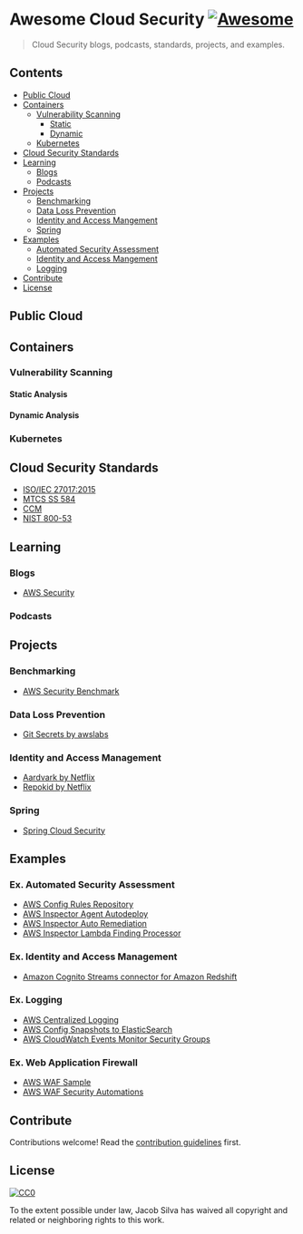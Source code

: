 # Awesome Cloud Security [![Awesome](https://cdn.rawgit.com/sindresorhus/awesome/d7305f38d29fed78fa85652e3a63e154dd8e8829/media/badge.svg)](https://github.com/sindresorhus/awesome)

> Cloud Security blogs, podcasts, standards, projects, and examples.


## Contents

* [Public Cloud](#public-cloud)
* [Containers](#containers)
  * [Vulnerability Scanning](#vuln)
    * [Static](#static-analysis)
    * [Dynamic](#dynamic-analysis)
  * [Kubernetes](#kubernetes)
* [Cloud Security Standards](#cloud-security-standards)
* [Learning](#learning)
  * [Blogs](#blogs)
  * [Podcasts](#podcasts)
* [Projects](#projects)
  * [Benchmarking](#benchmarking)
  * [Data Loss Prevention](#data-loss-prevention)
  * [Identity and Access Mangement](#identity-and-access-management)
  * [Spring](#spring)
* [Examples](#examples)
  * [Automated Security Assessment](#ex-automated-security-assessment)
  * [Identity and Access Mangement](#ex-identity-and-access-management)
  * [Logging](#ex-logging)
* [Contribute](#contribute)
* [License](#license)

## Public Cloud
## Containers
### Vulnerability Scanning
#### Static Analysis
#### Dynamic Analysis
### Kubernetes
## Cloud Security Standards

* [ISO/IEC 27017:2015](https://www.iso.org/standard/43757.html)
* [MTCS SS 584](https://www.imda.gov.sg/industry-development/infrastructure/ict-standards-and-frameworks/mtcs-certification-scheme/multi-tier-cloud-security-certified-cloud-services)
* [CCM](https://cloudsecurityalliance.org/group/cloud-controls-matrix)
* [NIST 800-53](https://nvd.nist.gov/800-53)
## Learning

### Blogs

* [AWS Security](https://aws.amazon.com/blogs/security/)

### Podcasts

## Projects

### Benchmarking

* [AWS Security Benchmark](https://github.com/awslabs/aws-security-benchmark)

### Data Loss Prevention

* [Git Secrets by awslabs](https://github.com/awslabs/git-secrets)

### Identity and Access Management
* [Aardvark by Netflix](https://github.com/Netflix-Skunkworks/aardvark)
* [Repokid by Netflix](https://github.com/Netflix/Repokid)

### Spring

* [Spring Cloud Security](https://github.com/dschadow/CloudSecurity)

## Examples

### Ex. Automated Security Assessment

* [AWS Config Rules Repository](https://github.com/awslabs/aws-config-rules)
* [AWS Inspector Agent Autodeploy](https://github.com/awslabs/amazon-inspector-agent-autodeploy)
* [AWS Inspector Auto Remediation](https://github.com/awslabs/amazon-inspector-auto-remediate)
* [AWS Inspector Lambda Finding Processor](https://github.com/awslabs/amazon-inspector-finding-forwarder)

### Ex. Identity and Access Management

* [Amazon Cognito Streams connector for Amazon Redshift](https://github.com/awslabs/amazon-cognito-streams-sample)

### Ex. Logging

* [AWS Centralized Logging](https://github.com/awslabs/aws-centralized-logging)
* [AWS Config Snapshots to ElasticSearch](https://github.com/awslabs/aws-config-to-elasticsearch)
* [AWS CloudWatch Events Monitor Security Groups](https://github.com/awslabs/cwe-monitor-secgrp)

### Ex. Web Application Firewall

* [AWS WAF Sample](https://github.com/awslabs/aws-waf-sample)
* [AWS WAF Security Automations](https://github.com/awslabs/aws-waf-security-automations)


## Contribute

Contributions welcome! Read the [contribution guidelines](contributing.md) first.


## License

[![CC0](http://mirrors.creativecommons.org/presskit/buttons/88x31/svg/cc-zero.svg)](http://creativecommons.org/publicdomain/zero/1.0)

To the extent possible under law, Jacob Silva has waived all copyright and
related or neighboring rights to this work.
